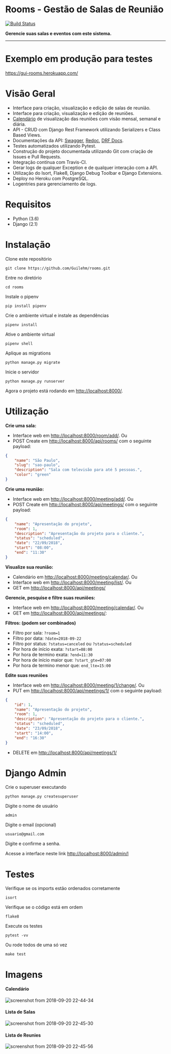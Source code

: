 # Rooms - Gestão de Salas de Reunião
[![Build Status](https://travis-ci.com/Guilehm/rooms.svg?branch=master)](https://travis-ci.com/Guilehm/rooms)

**Gerencie suas salas e eventos com este sistema.**

---
# Exemplo em produção para testes
https://gui-rooms.herokuapp.com/


# Visão Geral

* Interface para criação, visualização e edição de salas de reunião.
* Interface para criação, visualização e edição de reuniões.
* [Calendário](https://gui-rooms.herokuapp.com/meeting/calendar/) de visualização das reuniões com visão mensal, semanal e diária.
* API - CRUD com Django Rest Framework utilizando Serializers e Class Based Views.
* Documentações da API: [Swagger](https://gui-rooms.herokuapp.com/swagger/), [Redoc](https://gui-rooms.herokuapp.com/redoc/), [DRF Docs](https://gui-rooms.herokuapp.com/redoc/).
* Testes automatizados utilizando Pytest.
* Construção do projeto documentada utilizando Git com criação de Issues e Pull Requests.
* Integração contínua com Travis-CI.
* Gerar logs de qualquer Exception e de qualquer interação com a API.
* Utilização do Isort, Flake8, Django Debug Toolbar e Django Extensions.
* Deploy no Heroku com PostgreSQL. 
* Logentries para gerenciamento de logs.

# Requisitos

* Python (3.6)
* Django (2.1)

# Instalação

Clone este repositório

    git clone https://github.com/Guilehm/rooms.git

Entre no diretório

    cd rooms
    
Instale o pipenv

    pip install pipenv
    
Crie o ambiente virtual e instale as dependências

    pipenv install
    
Ative o ambiente virtual 

    pipenv shell

Aplique as migrations

    python manage.py migrate

Inicie o servidor

    python manage.py runserver

Agora o projeto está rodando em [http://localhost:8000/](http://localhost:8000/).

# Utilização

**Crie uma sala:**
- Interface web em [http://localhost:8000/room/add/](http://localhost:8000/room/add/). Ou
- POST Create em [http://localhost:8000/api/rooms/](http://localhost:8000/api/rooms/) com o seguinte payload:
```json
{
    "name": "São Paulo",
    "slug": "sao-paulo",
    "description": "Sala com televisão para até 5 pessoas.",
    "color": "green"
}
```

**Crie uma reunião:**
- Interface web em [http://localhost:8000/meeting/add/](http://localhost:8000/meeting/add/). Ou
- POST Create em [http://localhost:8000/api/meetings/](http://localhost:8000/api/meetings/) com o seguinte payload:
```json
{
    "name": "Apresentação do projeto",
    "room": 1,
    "description": "Apresentação do projeto para o cliente.",
    "status": "scheduled",
    "date": "22/09/2018",
    "start": "08:00",
    "end": "11:30"
}
```

**Visualize sua reunião:**
- Calendário em [http://localhost:8000/meeting/calendar/](http://localhost:8000/meeting/calendar/). Ou
- Interface web em [http://localhost:8000/meeting/list/](http://localhost:8000/meeting/list/). Ou
- GET em [http://localhost:8000/api/meetings/](http://localhost:8000/api/meetings/) 

**Gerencie, pesquise e filtre suas reuniões:**
- Interface web em [http://localhost:8000/meeting/calendar/](http://localhost:8000/meeting/calendar/). Ou
- GET em [http://localhost:8000/api/meetings/](http://localhost:8000/api/meetings/):

**Filtros: (podem ser combinados)**
- Filtro por sala: `?room=1`
- Filtro por data: `?date=2018-09-22`
- Filtro por status: `?status=canceled` ou `?status=scheduled`
- Por hora de início exata: `?start=08:00`
- Por hora de termino exata: `?end=11:30`
- Por hora de início maior que: `?start_gte=07:00`
- Por hora de termino menor que: `end_lte=15:00`

**Edite suas reuniões**
- Interface web em [http://localhost:8000/meeting/1/change/](http://localhost:8000/meeting/1/change/). Ou
- PUT em [http://localhost:8000/api/meetings/1/](http://localhost:8000/api/meetings/1/) com o seguinte payload:
```json
{
    "id": 1,
    "name": "Apresentação do projeto",
    "room": 1,
    "description": "Apresentação do projeto para o cliente.",
    "status": "scheduled",
    "date": "23/09/2018",
    "start": "14:00",
    "end": "16:30"
}
```
- DELETE em [http://localhost:8000/api/meetings/1/](http://localhost:8000/api/meetings/1/)

# Django Admin
Crie o superuser executando

    python manage.py createsuperuser
    
Digite o nome de usuário

    admin
    
Digite o email (opcional)

    usuario@gmail.com
    
Digite e confirme a senha.

Acesse a interface neste link [http://localhost:8000/admin/l](http://localhost:8000/admin/l)

# Testes

Verifique se os imports estão ordenados corretamente

    isort
    
Verifique se o código está em ordem

    flake8

Execute os testes

    pytest -vv
    
Ou rode todos de uma só vez

    make test
    
# Imagens
#### Calendário

![screenshot from 2018-09-20 22-44-34](https://user-images.githubusercontent.com/33688752/45855562-16e0b700-bd27-11e8-9182-135164d78f46.png)

#### Lista de Salas
![screenshot from 2018-09-20 22-45-30](https://user-images.githubusercontent.com/33688752/45855574-24963c80-bd27-11e8-95ee-8fa2e9a7789a.png)


#### Lista de Reunies
![screenshot from 2018-09-20 22-45-56](https://user-images.githubusercontent.com/33688752/45855579-3081fe80-bd27-11e8-9893-f71b1c80b479.png)


